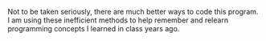 Not to be taken seriously, there are much better ways to code this program.
I am using these inefficient methods to help remember and relearn programming concepts I learned in class years ago.
